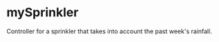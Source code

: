 mySprinkler
===========

Controller for a sprinkler that takes into account the past week's rainfall.

